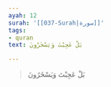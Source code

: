```yaml
---
ayah: 12
surah: '[[037-Surah|سورة]]'
tags:
- quran
text: بَلْ عَجِبْتَ وَيَسْخَرُونَ

---
```

> بَلْ عَجِبْتَ وَيَسْخَرُونَ
